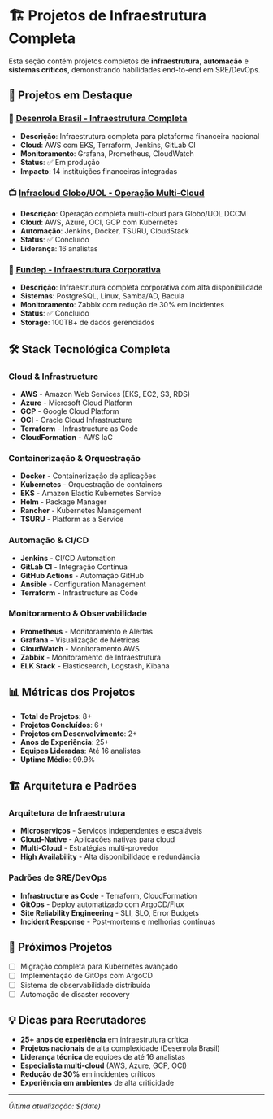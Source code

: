 # 🏗️ Projetos de Infraestrutura Completa

Esta seção contém projetos completos de **infraestrutura**, **automação** e **sistemas críticos**, demonstrando habilidades end-to-end em SRE/DevOps.

## 🚀 Projetos em Destaque

### 🏦 [Desenrola Brasil - Infraestrutura Completa](https://github.com/augustojoselg/desenrola-brasil-complete)
- **Descrição**: Infraestrutura completa para plataforma financeira nacional
- **Cloud**: AWS com EKS, Terraform, Jenkins, GitLab CI
- **Monitoramento**: Grafana, Prometheus, CloudWatch
- **Status**: ✅ Em produção
- **Impacto**: 14 instituições financeiras integradas

### 📺 [Infracloud Globo/UOL - Operação Multi-Cloud](https://github.com/augustojoselg/infracloud-globo-complete)
- **Descrição**: Operação completa multi-cloud para Globo/UOL DCCM
- **Cloud**: AWS, Azure, OCI, GCP com Kubernetes
- **Automação**: Jenkins, Docker, TSURU, CloudStack
- **Status**: ✅ Concluído
- **Liderança**: 16 analistas

### 🏢 [Fundep - Infraestrutura Corporativa](https://github.com/augustojoselg/fundep-complete)
- **Descrição**: Infraestrutura completa corporativa com alta disponibilidade
- **Sistemas**: PostgreSQL, Linux, Samba/AD, Bacula
- **Monitoramento**: Zabbix com redução de 30% em incidentes
- **Status**: ✅ Concluído
- **Storage**: 100TB+ de dados gerenciados

## 🛠️ Stack Tecnológica Completa

### Cloud & Infrastructure
- **AWS** - Amazon Web Services (EKS, EC2, S3, RDS)
- **Azure** - Microsoft Cloud Platform
- **GCP** - Google Cloud Platform
- **OCI** - Oracle Cloud Infrastructure
- **Terraform** - Infrastructure as Code
- **CloudFormation** - AWS IaC

### Containerização & Orquestração
- **Docker** - Containerização de aplicações
- **Kubernetes** - Orquestração de containers
- **EKS** - Amazon Elastic Kubernetes Service
- **Helm** - Package Manager
- **Rancher** - Kubernetes Management
- **TSURU** - Platform as a Service

### Automação & CI/CD
- **Jenkins** - CI/CD Automation
- **GitLab CI** - Integração Contínua
- **GitHub Actions** - Automação GitHub
- **Ansible** - Configuration Management
- **Terraform** - Infrastructure as Code

### Monitoramento & Observabilidade
- **Prometheus** - Monitoramento e Alertas
- **Grafana** - Visualização de Métricas
- **CloudWatch** - Monitoramento AWS
- **Zabbix** - Monitoramento de Infraestrutura
- **ELK Stack** - Elasticsearch, Logstash, Kibana

## 📊 Métricas dos Projetos

- **Total de Projetos**: 8+
- **Projetos Concluídos**: 6+
- **Projetos em Desenvolvimento**: 2+
- **Anos de Experiência**: 25+
- **Equipes Lideradas**: Até 16 analistas
- **Uptime Médio**: 99.9%

## 🏗️ Arquitetura e Padrões

### Arquitetura de Infraestrutura
- **Microserviços** - Serviços independentes e escaláveis
- **Cloud-Native** - Aplicações nativas para cloud
- **Multi-Cloud** - Estratégias multi-provedor
- **High Availability** - Alta disponibilidade e redundância

### Padrões de SRE/DevOps
- **Infrastructure as Code** - Terraform, CloudFormation
- **GitOps** - Deploy automatizado com ArgoCD/Flux
- **Site Reliability Engineering** - SLI, SLO, Error Budgets
- **Incident Response** - Post-mortems e melhorias contínuas

## 🎯 Próximos Projetos

- [ ] Migração completa para Kubernetes avançado
- [ ] Implementação de GitOps com ArgoCD
- [ ] Sistema de observabilidade distribuída
- [ ] Automação de disaster recovery

## 💡 Dicas para Recrutadores

- **25+ anos de experiência** em infraestrutura crítica
- **Projetos nacionais** de alta complexidade (Desenrola Brasil)
- **Liderança técnica** de equipes de até 16 analistas
- **Especialista multi-cloud** (AWS, Azure, GCP, OCI)
- **Redução de 30%** em incidentes críticos
- **Experiência em ambientes** de alta criticidade

---

*Última atualização: $(date)*
